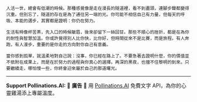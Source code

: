 ```jekyll
人活一世，總會有低潮的時候。那種感覺像是走在漫長的隧道裡，看不到盡頭，連腳步聲都變得沉重。但別忘了，隧道的存在是為了通往另一端的光。你可能不相信自己有力量，但每天的呼吸、本能的邁步，其實都是證明：你仍在努力。

生活有時像杯苦茶，先入口的時候皺眉，後來卻留下一絲回甘。那些不順心的挫折，都是在為你的耐性與智慧加溫。你或許覺得別人比你快，比你好，但時間從來不是比賽，而是旅程。有人奔跑，有人漫步，重要的是你走的方向對你自己有意義。

當你感到孤單，就溫柔地對自己說：沒事，你已經在路上了。不要急著去證明什麼，你的價值並不依附在成果上，而是在於努力的過程與你真心的選擇。再深的黑夜，也擋不住黎明的到來。只要繼續走，哪怕慢一些，你終會迎來屬於自己的那道曙光。
```



---

**Support Pollinations.AI:**
🌸 **廣告** 🌸 用 [Pollinations.AI](https://pollinations.ai/redirect/kofi) 免費文字 API，為你的心靈雞湯添上專屬溫度。